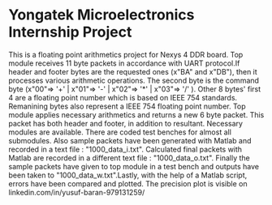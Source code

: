 # Yongatek Microelectronics Internship Project 

This is a floating point arithmetics project for Nexys 4 DDR board.  Top module receives 11 byte packets in accordance with UART protocol.If header and footer bytes are the requested ones (x"BA" and x"DB"), then it processes various arithmetic operations. The second byte is the command byte (x"00"=> '+' | x"01"=> '-' | x"02"=> '*' | x"03"=> '/' ). Other 8 bytes' first 4 are a floating point number which is based on IEEE 754 standards. Remanining bytes also represent a IEEE 754 floating point number. Top module applies necessary arithmetics and returns a new 6 byte packet. This packet has both header and footer, in addition to resultant. Necessary modules are available. There are coded test benches for almost all submodules. Also sample packets have been generated with Matlab and recorded in a text file : "1000_data_i.txt". Calculated final packets with Matlab are recorded in a different text file : "1000_data_o.txt". Finally the sample packets have given to top module in a test bench and outputs have been taken to "1000_data_w.txt".Lastly, with the help of a Matlab script, errors have been compared and plotted. The precision plot is visible on  linkedin.com/in/yusuf-baran-979131259/     
